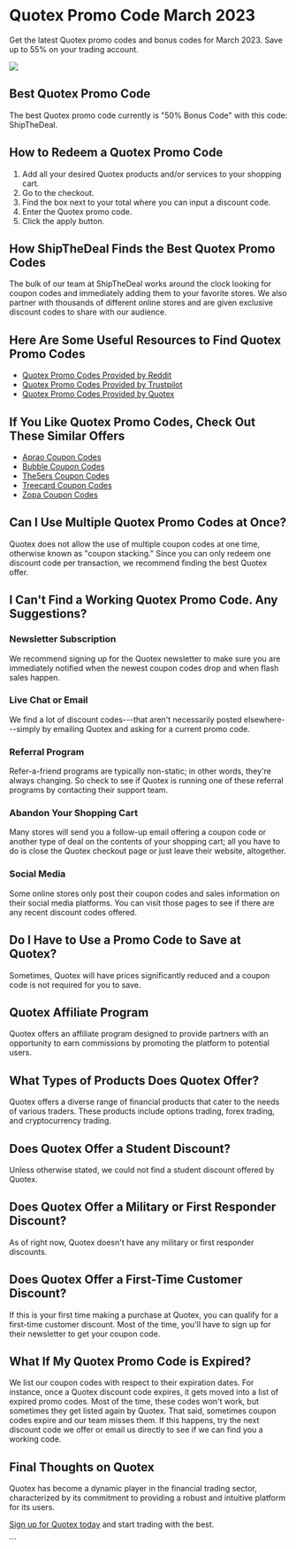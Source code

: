 # Quotex Promo Code March 2023

Get the latest Quotex promo codes and bonus codes for March 2023. Save
up to 55% on your trading account.

[![](https://static.quotex.io/files/4_en/300_250.jpg)](https://traff.sbs/brokerqxlid)

## Best Quotex Promo Code

The best Quotex promo code currently is "50% Bonus Code" with this
code: ShipTheDeal.

## How to Redeem a Quotex Promo Code

1.  Add all your desired Quotex products and/or services to your
    shopping cart.
2.  Go to the checkout.
3.  Find the box next to your total where you can input a discount code.
4.  Enter the Quotex promo code.
5.  Click the apply button.

## How ShipTheDeal Finds the Best Quotex Promo Codes

The bulk of our team at ShipTheDeal works around the clock looking for
coupon codes and immediately adding them to your favorite stores. We
also partner with thousands of different online stores and are given
exclusive discount codes to share with our audience.

## Here Are Some Useful Resources to Find Quotex Promo Codes

-   [Quotex Promo Codes Provided by
    Reddit](\%22https://www.reddit.com/search/?q=quotex+promo+code&type=link&cId=1e2056ed-4cf9-48ba-b4bd-dae9f948f59c&iId=0bfa96ac-e244-40e2-ac02-b6cb3cddcc34\%22)
-   [Quotex Promo Codes Provided by
    Trustpilot](\%22https://www.trustpilot.com/review/qxbroker.com\%22)
-   [Quotex Promo Codes Provided by
    Quotex](\%22https://qxbroker.com/\%22)

## If You Like Quotex Promo Codes, Check Out These Similar Offers

-   [Aprao Coupon
    Codes](\%22https://shipthedeal.com/store/aprao-coupon\%22)
-   [Bubble Coupon
    Codes](\%22https://shipthedeal.com/store/bubble-coupon\%22)
-   [The5ers Coupon
    Codes](\%22https://shipthedeal.com/store/the5ers-coupon\%22)
-   [Treecard Coupon
    Codes](\%22https://shipthedeal.com/store/treecard-coupon\%22)
-   [Zopa Coupon
    Codes](\%22https://shipthedeal.com/store/zopa-coupon\%22)

## Can I Use Multiple Quotex Promo Codes at Once?

Quotex does not allow the use of multiple coupon codes at one time,
otherwise known as "coupon stacking." Since you can only redeem
one discount code per transaction, we recommend finding the best Quotex
offer.

## I Can\'t Find a Working Quotex Promo Code. Any Suggestions?

### Newsletter Subscription

We recommend signing up for the Quotex newsletter to make sure you are
immediately notified when the newest coupon codes drop and when flash
sales happen.

### Live Chat or Email

We find a lot of discount codes---that aren\'t necessarily posted
elsewhere---simply by emailing Quotex and asking for a current promo
code.

### Referral Program

Refer-a-friend programs are typically non-static; in other words,
they\'re always changing. So check to see if Quotex is running one of
these referral programs by contacting their support team.

### Abandon Your Shopping Cart

Many stores will send you a follow-up email offering a coupon code or
another type of deal on the contents of your shopping cart; all you have
to do is close the Quotex checkout page or just leave their website,
altogether.

### Social Media

Some online stores only post their coupon codes and sales information on
their social media platforms. You can visit those pages to see if there
are any recent discount codes offered.

## Do I Have to Use a Promo Code to Save at Quotex?

Sometimes, Quotex will have prices significantly reduced and a coupon
code is not required for you to save.

## Quotex Affiliate Program

Quotex offers an affiliate program designed to provide partners with an
opportunity to earn commissions by promoting the platform to potential
users.

## What Types of Products Does Quotex Offer?

Quotex offers a diverse range of financial products that cater to the
needs of various traders. These products include options trading, forex
trading, and cryptocurrency trading.

## Does Quotex Offer a Student Discount?

Unless otherwise stated, we could not find a student discount offered by
Quotex.

## Does Quotex Offer a Military or First Responder Discount?

As of right now, Quotex doesn\'t have any military or first responder
discounts.

## Does Quotex Offer a First-Time Customer Discount?

If this is your first time making a purchase at Quotex, you can qualify
for a first-time customer discount. Most of the time, you\'ll have to
sign up for their newsletter to get your coupon code.

## What If My Quotex Promo Code is Expired?

We list our coupon codes with respect to their expiration dates. For
instance, once a Quotex discount code expires, it gets moved into a list
of expired promo codes. Most of the time, these codes won\'t work, but
sometimes they get listed again by Quotex. That said, sometimes coupon
codes expire and our team misses them. If this happens, try the next
discount code we offer or email us directly to see if we can find you a
working code.

## Final Thoughts on Quotex

Quotex has become a dynamic player in the financial trading sector,
characterized by its commitment to providing a robust and intuitive
platform for its users.

[Sign up for Quotex today](\%22https://traff.sbs/brokerqxsignup\%22) and
start trading with the best.

\`\`\`


